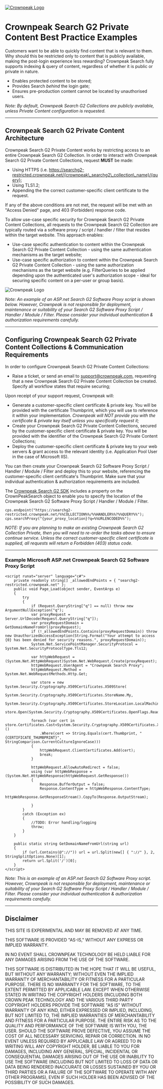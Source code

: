 <a href="http://www.crownpeak.com" target="_blank">![Crownpeak Logo](../images/logo/crownpeak-logo.png?raw=true "Crownpeak Logo")</a>

# Crownpeak Search G2 Private Content Best Practice Examples

Customers want to be able to quickly find content that is relevant to them. Why should this be restricted only to content that is publicly available, making the post-login experience less rewarding? Crownpeak Search fully supports indexing & query of content, regardless of whether it is public or private in nature.

* Enables protected content to be stored;
* Provides Search *behind* the login gate;
* Ensures pre-production content cannot be located by unauthorised users.

_Note: By default, Crownpeak Search G2 Collections are publicly available, unless Private Content configuration is requested._

***

## Crownpeak Search G2 Private Content Architecture
Crownpeak Search G2 Private Content works by restricting access to an entire Crownpeak Search G2 Collection. In order to interact with Crownpeak Search G2 Private Content Collections, request **MUST** be made:

* Using HTTPS (i.e. https://searchg2-restricted.crownpeak.net/{crownpeak\_searchg2\_collection\_name}/{query};
* Using TLS1.2;
* Appending the the correct customer-specific client certificate to the request.

If any of the above conditions are not met, the request will be met with an "Access Denied" page, and 403 (Forbidden) response code.

To allow use-case specific security for Crownpeak Search G2 Private Content Collections, all requests to the Crownpeak Search G2 Collection are typically routed via a software proxy / script / handler / filter that resides within the target website. This approach enables:

* Use-case specific authentication to content within the Crownpeak Search G2 Private Content Collection - using the same authentication mechanisms as the target website;
* Use-case specific authorization to content within the Crownpeak Search G2 Private Content Collection - using the same authorization mechanisms as the target website (e.g. FilterQueries to be applied depending upon the authenticated user's authorization scope - ideal for securing specific content on a per-user or group basis).

![Crownpeak Logo](../images/diagrams/searchg2-privatecontent-architecure.png?raw=true "Crownpeak Search G2 Private Content Architecture Diagram")

_Note: An example of an ASP.net Search G2 Software Proxy script is shown below. However, Crownpeak is not responsible for deployment, maintenance or suitability of your Search G2 Software Proxy Script / Handler / Module / Filter. Please consider your individual authentication & authorization requirements carefully._

***

## Configuring Crownpeak Search G2 Private Content Collections & Communication Requirements
In order to configure Crownpeak Search G2 Private Content Collections:

* Raise a ticket, or send an email to support@crownpeak.com, requesting that a new Crownpeak Search G2 Private Content Collection be created. Specify all workflow states that require securing;

Upon receipt of your support request, Crownpeak will:

* Generate a customer-specific client certificate & private key. You will be provided with the certificate Thumbprint, which you will use to reference it within your implementation. *Crownpeak will NOT provide you with the certificate & private key itself unless you specifically request it;*
* Create your Crownpeak Search G2 Private Content Collections, secured by the customer-specific client certificate & private key. You will be provided with the identifier of the Crownpeak Search G2 Private Content Collections;
* Deploy the customer-specific client certificate & private key to your web servers & grant access to the relevant identity (i.e. Application Pool User in the case of Microsoft IIS).

You can then create your Crownpeak Search G2 Software Proxy Script / Handler / Module / Filter and deploy this to your website, referencing the customer-specific client certificate's Thumbprint. Make sure that your individual authentication & authorization requirements are included.

The [Crownpeak Search G2 SDK](../search-g2-sdk-javascript-examples/README.md) includes a property on the CrownPeakSearch object to enable you to specify the location of the Crownpeak Search G2 Software Proxy Script / Handler / Module / Filter.

```
cps.endpoint("https://searchg2-restricted.crownpeak.net/%%COLLECTION%%/%%HANDLER%%?%%QUERY%%");
cps.searchProxy("{your_proxy_location}?q=%%URLENCODED%%");
```

_NOTE: If you are planning to make an existing Crownpeak Search G2 Collection Private, then you will need to re-order the tasks above to ensure continue service. Unless the correct customer-specific client certificate is supplied, all requests will return a Forbidden (403) status code._

***

### Example Microsoft ASP.net Crownpeak Search G2 Software Proxy Script
```
<script runat="server" language="c#">
	private readonly string[] _allowedEndPoints = { "searchg2-restricted.crownpeak.net" };
	public void Page_Load(object sender, EventArgs e)
	{
		try
		{
			if (Request.QueryString["q"] == null) throw new ArgumentNullException("q");
			var proxyRequest = Server.UrlDecode(Request.QueryString["q"]);  
			var proxyRequestDomain = GetDomainNameFromUrl(proxyRequest);
			if (!_allowedEndPoints.Contains(proxyRequestDomain)) throw new UnauthorizedAccessException(String.Format("Your attempt to access {0} has been denied for security reasons.", proxyRequestDomain));
			System.Net.ServicePointManager.SecurityProtocol = System.Net.SecurityProtocolType.Tls12;
			
			var httpWebRequest = (System.Net.HttpWebRequest)System.Net.WebRequest.Create(proxyRequest);
			httpWebRequest.UserAgent = "Crownpeak Search Proxy";
			httpWebRequest.Method = System.Net.WebRequestMethods.Http.Get;
			
			var store = new System.Security.Cryptography.X509Certificates.X509Store(
				System.Security.Cryptography.X509Certificates.StoreName.My,
				System.Security.Cryptography.X509Certificates.StoreLocation.LocalMachine);
			store.Open(System.Security.Cryptography.X509Certificates.OpenFlags.ReadOnly);

			foreach (var cert in store.Certificates.Cast<System.Security.Cryptography.X509Certificates.X509Certificate2>()
				.Where(cert => String.Equals(cert.Thumbprint, "{CERTIFICATE_THUMBPRINT}", StringComparison.CurrentCultureIgnoreCase)))
			{
				httpWebRequest.ClientCertificates.Add(cert);
				break;
			}
			
			httpWebRequest.AllowAutoRedirect = false;
			using (var httpWebResponse = (System.Net.HttpWebResponse)httpWebRequest.GetResponse())
			{
				Response.BufferOutput = false;
				Response.ContentType = httpWebResponse.ContentType;
				httpWebResponse.GetResponseStream().CopyTo(Response.OutputStream);
				
			}
		}
		catch (Exception ex)
		{
			//TODO: Error handling/logging
			throw;
		}
	}
	
	public static string GetDomainNameFromUrl(string url)
	{
		if (url.Contains(@"://")) url = url.Split(new[] { "://" }, 2, StringSplitOptions.None)[1];
		return url.Split('/')[0];
	}
</script>
```
_Note: This is an example of an ASP.net Search G2 Software Proxy script. However, Crownpeak is not responsible for deployment, maintenance or suitability of your Search G2 Software Proxy Script / Handler / Module / Filter. Please consider your individual authentication & authorization requirements carefully._

***

## Disclaimer

THIS SITE IS EXPERIMENTAL AND MAY BE REMOVED AT ANY TIME.

THIS SOFTWARE IS PROVIDED "AS-IS," WITHOUT ANY EXPRESS OR IMPLIED WARRANTY.

IN NO EVENT SHALL CROWNPEAK TECHNOLOGY BE HELD LIABLE FOR ANY DAMAGES ARISING FROM THE USE OF THE SOFTWARE.

THIS SOFTWARE IS DISTRIBUTED IN THE HOPE THAT IT WILL BE USEFUL, BUT WITHOUT ANY WARRANTY; WITHOUT EVEN THE IMPLIED WARRANTY OF MERCHANTABILITY OR FITNESS FOR A PARTICULAR PURPOSE. THERE IS NO WARRANTY FOR THE SOFTWARE, TO THE EXTENT PERMITTED BY APPLICABLE LAW. EXCEPT WHEN OTHERWISE STATED IN WRITING THE COPYRIGHT HOLDERS (INCLUDING BOTH CROWN PEAK TECHNOLOGY AND THE VARIOUS THIRD PARTY COPYRIGHT HOLDERS PROVIDE THE SOFTWARE "AS IS" WITHOUT WARRANTY OF ANY KIND, EITHER EXPRESSED OR IMPLIED, INCLUDING, BUT NOT LIMITED TO, THE IMPLIED WARRANTIES OF MERCHANTABILITY AND FITNESS FOR A PARTICULAR PURPOSE. THE ENTIRE RISK AS TO THE QUALITY AND PERFORMANCE OF THE SOFTWARE IS WITH YOU, THE USER. SHOULD THE SOFTWARE PROVE DEFECTIVE, YOU ASSUME THE COST OF ALL NECESSARY SERVICING, REPAIR OR CORRECTION. IN NO EVENT UNLESS REQUIRED BY APPLICABLE LAW OR AGREED TO IN WRITING WILL ANY COPYRIGHT HOLDER, BE LIABLE TO YOU FOR DAMAGES, INCLUDING ANY GENERAL, SPECIAL, INCIDENTAL OR CONSEQUENTIAL DAMAGES ARISING OUT OF THE USE OR INABILITY TO USE THE SOFTWARE (INCLUDING BUT NOT LIMITED TO LOSS OF DATA OR DATA BEING RENDERED INACCURATE OR LOSSES SUSTAINED BY YOU OR THIRD PARTIES OR A FAILURE OF THE SOFTWARE TO OPERATE WITH ANY OTHER PROGRAMS), EVEN IF SUCH HOLDER HAS BEEN ADVISED OF THE POSSIBILITY OF SUCH DAMAGES.